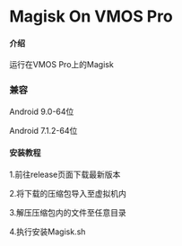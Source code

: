 # Magisk On VMOS Pro

#### 介绍

运行在VMOS Pro上的Magisk

### 兼容

Android 9.0-64位

Android 7.1.2-64位

#### 安装教程

1.前往release页面下载最新版本

2.将下载的压缩包导入至虚拟机内

3.解压压缩包内的文件至任意目录

4.执行安装Magisk.sh

